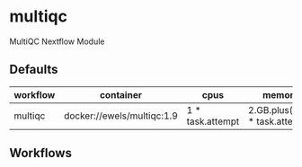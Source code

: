 # multiqc

MultiQC Nextflow Module

## Defaults

| workflow | container | cpus | memory |
| --- | --- | --- | --- |
| multiqc | docker://ewels/multiqc:1.9 | 1 * task.attempt | 2.GB.plus(2.GB * task.attempt) |

## Workflows
